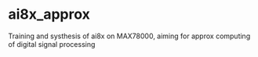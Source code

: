 # ai8x_approx
Training and systhesis of ai8x on MAX78000, aiming for approx computing of digital signal processing
